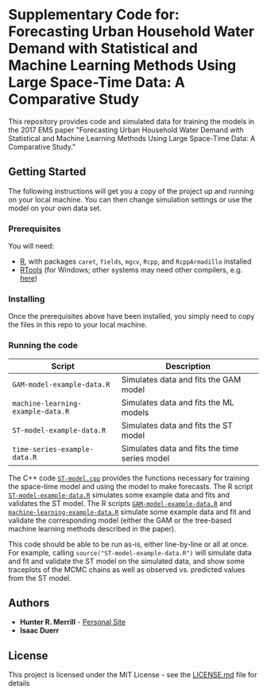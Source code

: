 # Supplementary Code for: Forecasting Urban Household Water Demand with Statistical and Machine Learning Methods Using Large Space-Time Data: A Comparative Study

This repository provides code and simulated data for training the models in the 2017 EMS paper "Forecasting Urban Household Water Demand with Statistical and Machine Learning Methods Using Large Space-Time Data: A Comparative Study." 

## Getting Started

The following instructions will get you a copy of the project up and running on your local machine. You can then change simulation settings or use the model on your own data set.

### Prerequisites

You will need:
* [R](https://cran.r-project.org/), with packages `caret`, `fields`, `mgcv`, `Rcpp`, and `RcppArmadillo` installed
* [RTools](https://cran.r-project.org/bin/windows/Rtools/) (for Windows; other systems may need other compilers, e.g. [here](http://thecoatlessprofessor.com/programming/r-compiler-tools-for-rcpp-on-os-x/))

### Installing

Once the prerequisites above have been installed, you simply need to copy the files in this repo to your local machine.

### Running the code

| Script | Description |
| --- | --- |
| `GAM-model-example-data.R` | Simulates data and fits the GAM model |
| `machine-learning-example-data.R` | Simulates data and fits the ML models |
| `ST-model-example-data.R` | Simulates data and fits the ST model |
| `time-series-example-data.R` | Simulates data and fits the time series model |

The C++ code [`ST-model.cpp`](https://github.com/hrmerrill/EMS-2017-supp-code/blob/master/ST-model.cpp) provides the functions necessary for training the space-time model and using the model to make forecasts. The R script [`ST-model-example-data.R`](https://github.com/hrmerrill/EMS-2017-supp-code/blob/master/ST-model-example-data.R) simulates some example data and fits and validates the ST model. The R scripts [`GAM-model-example-data.R`](https://github.com/hrmerrill/EMS-2017-supp-code/blob/master/GAM-model-example-data.R) and [`machine-learning-example-data.R`](https://github.com/hrmerrill/EMS-2017-supp-code/blob/master/machine-learning-example-data.R) simulate some example data and fit and validate the corresponding model (either the GAM or the tree-based machine learning methods described in the paper).

This code should be able to be run as-is, either line-by-line or all at once. For example, calling `source("ST-model-example-data.R")` will simulate data and fit and validate the ST model on the simulated data, and show some traceplots of the MCMC chains as well as observed vs. predicted values from the ST model.

## Authors

* **Hunter R. Merrill** - [Personal Site](https://sites.google.com/site/hreidmerrill)
* **Isaac Duerr**

## License

This project is licensed under the MIT License - see the [LICENSE.md](LICENSE.md) file for details

